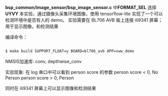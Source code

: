**bsp_common/image_sensor/bsp_image_sensor.c** 中**FORMAT_SEL** 选择 **UYVY**
本实验，通过摄像头采集环境图像，使用 tensorflow-lite 实现了一个可以检测环境中是否有人的 demo。
实验需要在 BL706 AVB 板上连接 ili9341 屏幕；用于显示图像，和检测结果

编译命令：
```bash

$ make build SUPPORT_FLOAT=y BOARD=bl706_avb APP=vww_demo

```
NMSIS加速库:
conv, depthwise_conv

实验现象:
在 log 串口中可以看到 person score 的参数
person score < 0, No Person
person score > 0, Person

同时在 ili9341 屏幕上可以显示图像和检测结果


